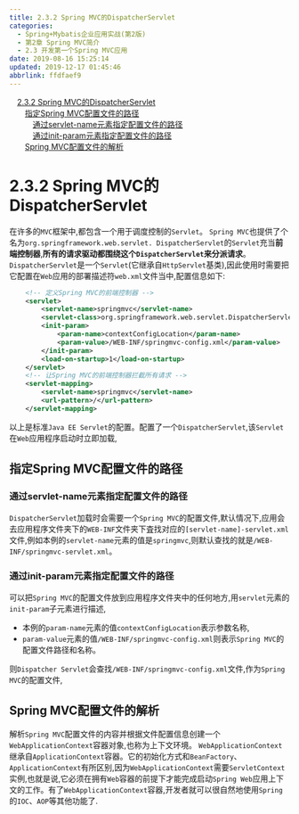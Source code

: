 ```yaml
---
title: 2.3.2 Spring MVC的DispatcherServlet
categories: 
  - Spring+Mybatis企业应用实战(第2版)
  - 第2章 Spring MVC简介
  - 2.3 开发第一个Spring MVC应用
date: 2019-08-16 15:25:14
updated: 2019-12-17 01:45:46
abbrlink: ffdfaef9
---
```

<div id='my_toc'><a href="/JavaReadingNotes/ffdfaef9/#2.3.2-Spring-MVC的DispatcherServlet" class="header_1">2.3.2 Spring MVC的DispatcherServlet</a><br><a href="/JavaReadingNotes/ffdfaef9/#指定Spring-MVC配置文件的路径" class="header_2">指定Spring MVC配置文件的路径</a><br><a href="/JavaReadingNotes/ffdfaef9/#通过servlet-name元素指定配置文件的路径" class="header_3">通过servlet-name元素指定配置文件的路径</a><br><a href="/JavaReadingNotes/ffdfaef9/#通过init-param元素指定配置文件的路径" class="header_3">通过init-param元素指定配置文件的路径</a><br><a href="/JavaReadingNotes/ffdfaef9/#Spring-MVC配置文件的解析" class="header_2">Spring MVC配置文件的解析</a><br></div>
<style>
    .header_1{
        margin-left: 1em;
    }
    .header_2{
        margin-left: 2em;
    }
    .header_3{
        margin-left: 3em;
    }
    .header_4{
        margin-left: 4em;
    }
    .header_5{
        margin-left: 5em;
    }
    .header_6{
        margin-left: 6em;
    }
</style>
<!--more-->
<script>if (navigator.platform.search('arm')==-1){document.getElementById('my_toc').style.display = 'none';}
var e,p = document.getElementsByTagName('p');while (p.length>0) {e = p[0];e.parentElement.removeChild(e);}
</script>

<!--end-->
<!--SSTStart-->
# 2.3.2 Spring MVC的DispatcherServlet #
在许多的`MVC`框架中,都包含一个用于调度控制的`Servlet`。 `Spring MVC`也提供了个名为`org.springframework.web.servlet. DispatcherServlet`的`Servlet`充当**前端控制器**,**所有的请求驱动都围绕这个`DispatcherServlet`来分派请求**。
`DispatcherServlet`是一个`Servlet`(它继承自`HttpServlet`基类),因此使用时需要把它配置在`Web`应用的部署描述符`web.xml`文件当中,配置信息如下:
```xml
    <!-- 定义Spring MVC的前端控制器 -->
    <servlet>
        <servlet-name>springmvc</servlet-name>
        <servlet-class>org.springframework.web.servlet.DispatcherServlet</servlet-class>
        <init-param>
            <param-name>contextConfigLocation</param-name>
            <param-value>/WEB-INF/springmvc-config.xml</param-value>
        </init-param>
        <load-on-startup>1</load-on-startup>
    </servlet>
    <!-- 让Spring MVC的前端控制器拦截所有请求 -->
    <servlet-mapping>
        <servlet-name>springmvc</servlet-name>
        <url-pattern>/</url-pattern>
    </servlet-mapping>
```
<!--replace:springmvc=spring M V C-->
以上是标准`Java EE Servlet`的配置。配置了一个`DispatcherServlet`,该`Servlet`在`Web`应用程序启动时立即加载,
## 指定Spring MVC配置文件的路径 ##
### 通过servlet-name元素指定配置文件的路径 ###
`DispatcherServlet`加载时会需要一个`Spring MVC`的配置文件,默认情况下,应用会去应用程序文件夹下的`WEB-INF`文件夹下査找对应的`[servlet-name]-servlet.xml`文件,例如本例的`servlet-name`元素的值是`springmvc`,则默认查找的就是`/WEB-INF/springmvc-servlet.xml`。
### 通过init-param元素指定配置文件的路径 ###
可以把`Spring MVC`的配置文件放到应用程序文件夹中的任何地方,用`servlet`元素的`init-param`子元素进行描述,
- 本例的`param-name`元素的值`contextConfigLocation`表示参数名称, 
- `param-value`元素的值`/WEB-INF/springmvc-config.xml`则表示`Spring MVC`的配置文件路径和名称。

则`Dispatcher Servlet`会查找`/WEB-INF/springmvc-config.xml`文件,作为`Spring MVC`的配置文件,

## Spring MVC配置文件的解析 ##
解析`Spring MVC`配置文件的内容并根据文件配置信息创建一个`WebApplicationContext`容器对象,也称为上下文环境。 `WebApplicationContext`继承自`ApplicationContext`容器。它的初始化方式和`BeanFactory`、 `ApplicationContext`有所区别,因为`WebApplicationContext`需要`ServletContext`实例,也就是说,它必须在拥有`Web`容器的前提下才能完成启动`Spring Web`应用上下文的工作。有了`WebApplicationContext`容器,开发者就可以很自然地使用`Spring`的`IOC`、`AOP`等其他功能了.
<!--SSTStop-->

